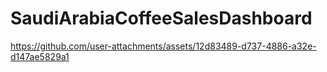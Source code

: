 # SaudiArabiaCoffeeSalesDashboard

https://github.com/user-attachments/assets/12d83489-d737-4886-a32e-d147ae5829a1

